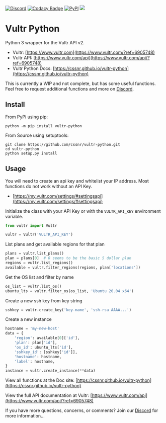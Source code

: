 [![Discord](https://img.shields.io/discord/899171661457293343?color=7289da&label=discord&logo=discord&logoColor=white&style=flat)](https://discord.gg/wXy6m2X8wY)
[![Codacy Badge](https://app.codacy.com/project/badge/Grade/9b356c4327df41e395c81de1c717ce11)](https://app.codacy.com/gh/cssnr/vultr-python/dashboard)
[![PyPI](https://img.shields.io/pypi/v/vultr-python)](https://pypi.org/project/vultr-python/)
[![](https://repository-images.githubusercontent.com/441314848/513fb2f4-39cb-4bbc-8d47-a2cde9ccbd65)](https://www.vultr.com/?ref=6905748)
# Vultr Python

Python 3 wrapper for the Vultr API v2.

*   Vultr: [https://www.vultr.com](https://www.vultr.com/?ref=6905748)
*   Vultr API: [https://www.vultr.com/api](https://www.vultr.com/api/?ref=6905748)
*   Vultr Python Docs: [https://cssnr.github.io/vultr-python](https://cssnr.github.io/vultr-python)

This is currently a WIP and not complete, but has some useful functions.
Feel free to request additional functions and more on [Discord](https://discord.gg/wXy6m2X8wY).

## Install

From PyPi using pip:
```text
python -m pip install vultr-python
```

From Source using setuptools:
```text
git clone https://github.com/cssnr/vultr-python.git
cd vultr-python
python setup.py install
```

## Usage

You will need to create an api key and whitelist your IP address.
Most functions do not work without an API Key.

*   [https://my.vultr.com/settings/#settingsapi](https://my.vultr.com/settings/#settingsapi)

Initialize the class with your API Key or with the `VULTR_API_KEY` environment variable.
```python
from vultr import Vultr

vultr = Vultr('VULTR_API_KEY')
```
List plans and get available regions for that plan
```python
plans = vultr.list_plans()
plan = plans[0]  # 0 seems to be the basic 5 dollar plan
regions = vultr.list_regions()
available = vultr.filter_regions(regions, plan['locations'])
```
Get the OS list and filter by name
```python
os_list = vultr.list_os()
ubuntu_lts = vultr.filter_os(os_list, 'Ubuntu 20.04 x64')
```
Create a new ssh key from key string
```python
sshkey = vultr.create_key('key-name', 'ssh-rsa AAAA...')
```
Create a new instance
```python
hostname = 'my-new-host'
data = {
    'region': available[0]['id'],
    'plan': plan['id'],
    'os_id': ubuntu_lts['id'],
    'sshkey_id': [sshkey['id']],
    'hostname': hostname,
    'label': hostname,
}
instance = vultr.create_instance(**data)
```

View all functions at the Doc site: [https://cssnr.github.io/vultr-python](https://cssnr.github.io/vultr-python)

View the full API documentation at Vultr: [https://www.vultr.com/api](https://www.vultr.com/api/?ref=6905748)

If you have more questions, concerns, or comments? Join our [Discord](https://discord.gg/wXy6m2X8wY) for more information...
